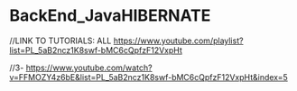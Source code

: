 # BackEnd_JavaHIBERNATE

//LINK TO TUTORIALS: ALL
https://www.youtube.com/playlist?list=PL_5aB2ncz1K8swf-bMC6cQpfzF12VxpHt

//3-
https://www.youtube.com/watch?v=FFMOZY4z6bE&list=PL_5aB2ncz1K8swf-bMC6cQpfzF12VxpHt&index=5


